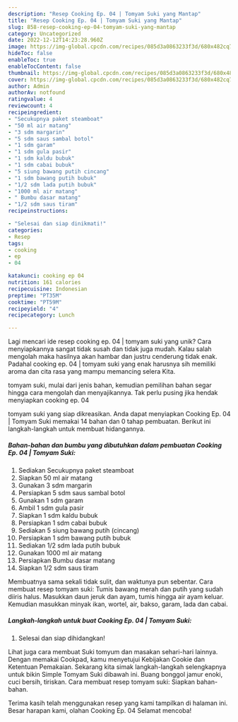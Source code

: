 ```yaml
---
description: "Resep Cooking Ep. 04 | Tomyam Suki yang Mantap"
title: "Resep Cooking Ep. 04 | Tomyam Suki yang Mantap"
slug: 858-resep-cooking-ep-04-tomyam-suki-yang-mantap
category: Uncategorized
date: 2022-12-12T14:23:28.960Z
image: https://img-global.cpcdn.com/recipes/085d3a0863233f3d/680x482cq70/cooking-ep-04-tomyam-suki-foto-resep-utama.jpg
hideToc: false
enableToc: true
enableTocContent: false
thumbnail: https://img-global.cpcdn.com/recipes/085d3a0863233f3d/680x482cq70/cooking-ep-04-tomyam-suki-foto-resep-utama.jpg
cover: https://img-global.cpcdn.com/recipes/085d3a0863233f3d/680x482cq70/cooking-ep-04-tomyam-suki-foto-resep-utama.jpg
author: Admin
authorAv: notfound
ratingvalue: 4
reviewcount: 4
recipeingredient:
- "Secukupnya paket steamboat"
- "50 ml air matang"
- "3 sdm margarin"
- "5 sdm saus sambal botol"
- "1 sdm garam"
- "1 sdm gula pasir"
- "1 sdm kaldu bubuk"
- "1 sdm cabai bubuk"
- "5 siung bawang putih cincang"
- "1 sdm bawang putih bubuk"
- "1/2 sdm lada putih bubuk"
- "1000 ml air matang"
- " Bumbu dasar matang"
- "1/2 sdm saus tiram"
recipeinstructions:

- "Selesai dan siap dinikmati!"
categories:
- Resep
tags:
- cooking
- ep
- 04

katakunci: cooking ep 04 
nutrition: 161 calories
recipecuisine: Indonesian
preptime: "PT35M"
cooktime: "PT59M"
recipeyield: "4"
recipecategory: Lunch

---
```





Lagi mencari ide resep cooking ep. 04 | tomyam suki yang unik? Cara menyiapkannya sangat tidak susah dan tidak juga mudah. Kalau salah mengolah maka hasilnya akan hambar dan justru cenderung tidak enak. Padahal cooking ep. 04 | tomyam suki yang enak harusnya sih memiliki aroma dan cita rasa yang mampu memancing selera Kita.




 tomyam suki, mulai dari jenis bahan, kemudian pemilihan bahan segar hingga cara mengolah dan menyajikannya. Tak perlu pusing jika hendak menyiapkan cooking ep. 04 





 tomyam suki yang siap dikreasikan. Anda dapat menyiapkan Cooking Ep. 04 | Tomyam Suki memakai 14 bahan dan 0 tahap pembuatan. Berikut ini langkah-langkah untuk membuat hidangannya.

<!--inarticleads1-->

##### Bahan-bahan dan bumbu yang dibutuhkan dalam pembuatan Cooking Ep. 04 | Tomyam Suki:

1. Sediakan Secukupnya paket steamboat
1. Siapkan 50 ml air matang
1. Gunakan 3 sdm margarin
1. Persiapkan 5 sdm saus sambal botol
1. Gunakan 1 sdm garam
1. Ambil 1 sdm gula pasir
1. Siapkan 1 sdm kaldu bubuk
1. Persiapkan 1 sdm cabai bubuk
1. Sediakan 5 siung bawang putih (cincang)
1. Persiapkan 1 sdm bawang putih bubuk
1. Sediakan 1/2 sdm lada putih bubuk
1. Gunakan 1000 ml air matang
1. Persiapkan  Bumbu dasar matang
1. Siapkan 1/2 sdm saus tiram


Membuatnya sama sekali tidak sulit, dan waktunya pun sebentar. Cara membuat resep tomyam suki: Tumis bawang merah dan putih yang sudah diiris halus. Masukkan daun jeruk dan ayam, tumis hingga air ayam keluar. Kemudian masukkan minyak ikan, wortel, air, bakso, garam, lada dan cabai. 

<!--inarticleads2-->

##### Langkah-langkah untuk buat Cooking Ep. 04 | Tomyam Suki:


1. Selesai dan siap dihidangkan!

Lihat juga cara membuat Suki tomyum dan masakan sehari-hari lainnya. Dengan memakai Cookpad, kamu menyetujui Kebijakan Cookie dan Ketentuan Pemakaian. Sekarang kita simak langkah-langkah selengkapnya untuk bikin Simple Tomyam Suki dibawah ini. Buang bonggol jamur enoki, cuci bersih, tiriskan. Cara membuat resep tomyam suki: Siapkan bahan-bahan. 

Terima kasih telah menggunakan resep yang kami tampilkan di halaman ini. Besar harapan kami, olahan Cooking Ep. 04  Selamat mencoba!
